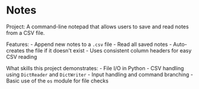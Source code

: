 # Notes

Project:
A command-line notepad that allows users to save and read notes from a CSV file.

Features:
    - Append new notes to a `.csv` file
    - Read all saved notes
    - Auto-creates the file if it doesn't exist
    - Uses consistent column headers for easy CSV reading

What skills this project demonstrates:
    - File I/O in Python
    - CSV handling using `DictReader` and `DictWriter`
    - Input handling and command branching
    - Basic use of the `os` module for file checks
